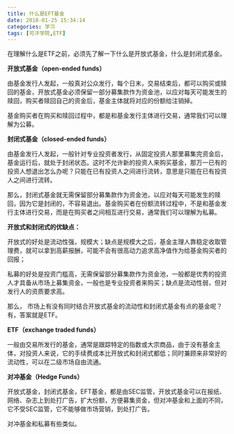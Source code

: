 ```yaml
---
title: 什么是EFT基金
date: 2018-01-25 15:34:14
categories: 学习
tags: [可汗学院,ETF]
---
```


在理解什么是ETF之前，必须先了解一下什么是开放式基金，什么是封闭式基金。

**开放式基金（open-ended funds）**

由基金发行人发起，一般真对公众发行，每个日末，交易结束后，都可以购买或赎回的基金，开放式基金必须保留一部分募集款作为资金池，以应对每天可能发生的赎回，购买者赎回自己的资金后，基金主体就将对应的份额给注销掉。

基金购买者在购买和赎回过程中，都是和基金发行主体进行交易，通常我们可以理解为公募。

**封闭式基金（closed-ended funds）**

由基金发行人发起，一般针对专业投资者发行，从固定投资人那里募集完资金后，基金运行后，就处于封闭状态。这时不允许新的投资人来购买基金，那万一已有的投资人想退出怎么办呢？只能在已有投资人之间进行流转，意思是只能在已有投资人之间进行流转。

那么，封闭式基金就无需保留部分募集款作为资金池，以应对每天可能发生的赎回，因为它是封闭的，不容易退出。基金购买者在份额流转过程中，不是和基金发行主体进行交易，而是在购买者之间相互进行交易，通常我们可以理解为私募。

**开放式和封闭式的优缺点：**

开放式的好处是流动性强，规模大；缺点是规模大之后，基金主理人靠稳定收取管理费，就可以拿到高薪报酬，可能不会有很高动力追求高净值作为给基金购买者的回报；

私募的好处是投资门槛高，无需保留部分募集款作为资金池，一般都是优秀的投资人才具备从市场上募集资金，一般也是专业投资者来购买；缺点是流动性弱，但对发行人的资质要求高。

那么， 市场上有没有同时结合开放式基金的流动性和封闭式基金有点的基金呢？有，答案就是ETF。

**ETF（exchange traded funds）**

一般由交易所发行的基金，通常是跟踪特定的指数或大宗商品，由于没有基金主体，对投资人来说，它的手续费成本比开放式和封闭式都低；同时兼顾来非常好的流动性，可以在二级市场自由流通。



**对冲基金（Hedge Funds）**

开放式基金，封闭式基金，EFT基金，都是由SEC监管，开放式基金可以在报纸、网络、杂志上到处打广告，扩大份额，方便募集资金，但对冲基金和上面的不同，它不受SEC监管，它不能够做市场营销，到处打广告。

对冲基金和私募有些类似。


